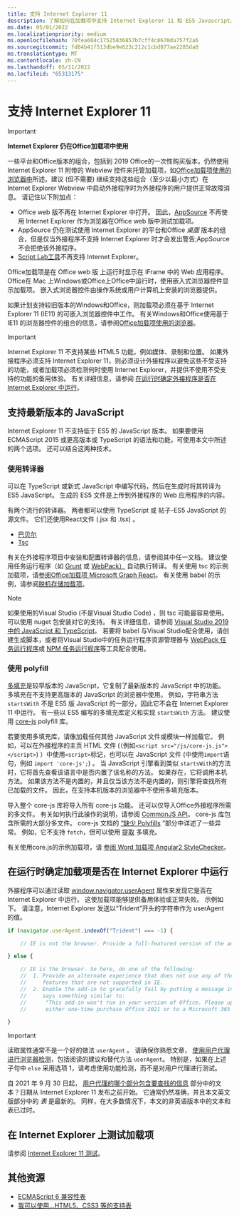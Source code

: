 ```yaml
---
title: 支持 Internet Explorer 11
description: 了解如何在加载项中支持 Internet Explorer 11 和 ES5 Javascript。
ms.date: 05/01/2022
ms.localizationpriority: medium
ms.openlocfilehash: 70fea604c17525836857b7cff4c8670da757f2a6
ms.sourcegitcommit: fd04b41f513dbe9e623c212c1cbd877ae2285da0
ms.translationtype: MT
ms.contentlocale: zh-CN
ms.lasthandoff: 05/11/2022
ms.locfileid: "65313175"
---
```

# <a name="support-internet-explorer-11"></a>支持 Internet Explorer 11

> [!IMPORTANT]
> **Internet Explorer 仍在Office加载项中使用**
>
> 一些平台和Office版本的组合，包括到 2019 Office的一次性购买版本，仍然使用 Internet Explorer 11 附带的 Webview 控件来托管加载项，如[Office加载项使用的浏览器中](../concepts/browsers-used-by-office-web-add-ins.md)所述。建议 (但不需要) 继续支持这些组合（至少以最小方式）在 Internet Explorer Webview 中启动外接程序时为外接程序的用户提供正常故障消息。 请记住以下附加点：
>
> - Office web 版不再在 Internet Explorer 中打开。 因此，[AppSource](/office/dev/store/submit-to-appsource-via-partner-center) 不再使用 Internet Explorer 作为浏览器在Office web 版中测试加载项。
> - AppSource 仍在测试使用 Internet Explorer 的平台和Office *桌面* 版本的组合，但是仅当外接程序不支持 Internet Explorer 时才会发出警告;AppSource 不会拒绝该外接程序。
> - [Script Lab工具](../overview/explore-with-script-lab.md)不再支持 Internet Explorer。

Office加载项是在 Office web 版 上运行时显示在 IFrame 中的 Web 应用程序。 Office在 Mac 上Windows或Office上Office中运行时，使用嵌入式浏览器控件显示加载项。 嵌入式浏览器控件由操作系统或用户计算机上安装的浏览器提供。

如果计划支持较旧版本的Windows和Office，则加载项必须在基于 Internet Explorer 11 (IE11) 的可嵌入浏览器控件中工作。 有关Windows和Office使用基于 IE11 的浏览器控件的组合的信息，请参阅[Office加载项使用的浏览器](../concepts/browsers-used-by-office-web-add-ins.md)。

> [!IMPORTANT]
> Internet Explorer 11 不支持某些 HTML5 功能，例如媒体、录制和位置。 如果外接程序必须支持 Internet Explorer 11，则必须设计外接程序以避免这些不受支持的功能，或者加载项必须检测何时使用 Internet Explorer，并提供不使用不受支持的功能的备用体验。 有关详细信息，请参阅 [在运行时确定外接程序是否在 Internet Explorer 中运行](#determine-at-runtime-if-the-add-in-is-running-in-internet-explorer)。

## <a name="support-for-recent-versions-of-javascript"></a>支持最新版本的 JavaScript

Internet Explorer 11 不支持低于 ES5 的 JavaScript 版本。 如果要使用 ECMAScript 2015 或更高版本或 TypeScript 的语法和功能，可使用本文中所述的两个选项。 还可以结合这两种技术。

### <a name="use-a-transpiler"></a>使用转译器

可以在 TypeScript 或新式 JavaScript 中编写代码，然后在生成时将其转译为 ES5 JavaScript。 生成的 ES5 文件是上传到外接程序的 Web 应用程序的内容。

有两个流行的转译器。 两者都可以使用 TypeScript 或 帖子-ES5 JavaScript 的源文件。 它们还使用React文件 (.jsx 和 .tsx) 。

- [巴贝尔](https://babeljs.io/)
- [Tsc](https://www.typescriptlang.org/index.html)

有关在外接程序项目中安装和配置转译器的信息，请参阅其中任一文档。 建议使用任务运行程序（如 [Grunt](https://gruntjs.com/) 或 [WebPack）](https://webpack.js.org/) 自动执行转译。 有关使用 tsc 的示例加载项，请[参阅Office加载项 Microsoft Graph React](https://github.com/OfficeDev/Office-Add-in-samples/tree/main/Samples/auth/Office-Add-in-Microsoft-Graph-React)。 有关使用 babel 的示例，请参阅[脱机存储加载项](https://github.com/OfficeDev/Office-Add-in-samples/tree/main/Samples/Excel.OfflineStorageAddin)。

> [!NOTE]
> 如果使用的Visual Studio (不是Visual Studio Code) ，则 tsc 可能最容易使用。 可以使用 nuget 包安装对它的支持。 有关详细信息，请参阅 [Visual Studio 2019 中的 JavaScript 和 TypeScript](/visualstudio/javascript/javascript-in-vs-2019)。 若要将 babel 与Visual Studio配合使用，请创建生成脚本，或者将Visual Studio中的任务运行程序资源管理器与 [WebPack 任务运行程序](https://marketplace.visualstudio.com/items?itemName=MadsKristensen.WebPackTaskRunner)或 [NPM 任务运行程序](https://marketplace.visualstudio.com/items?itemName=MadsKristensen.NPMTaskRunner)等工具配合使用。

### <a name="use-a-polyfill"></a>使用 polyfill

[多填充](https://en.wikipedia.org/wiki/Polyfill_(programming))是较早版本的 JavaScript，它复制了最新版本的 JavaScript 中的功能。 多填充在不支持更高版本的 JavaScript 的浏览器中使用。 例如，字符串方法 `startsWith` 不是 ES5 版 JavaScript 的一部分，因此它不会在 Internet Explorer 11 中运行。 有一些以 ES5 编写的多填充库定义和实现 `startsWith` 方法。 建议使用 [core-js](https://github.com/zloirock/core-js) polyfill 库。

若要使用多填充库，请像加载任何其他 JavaScript 文件或模块一样加载它。 例如，可以在外接程序的主页 HTML 文件 (（例如`<script src="/js/core-js.js"></script>`) ）中使用`<script>`标记，也可以在 JavaScript 文件 (中使用`import`语句，例如 `import 'core-js';`) 。 当 JavaScript 引擎看到类似 `startsWith`的方法时，它将首先查看该语言中是否内置了该名称的方法。 如果存在，它将调用本机方法。 如果该方法不是内置的，并且仅当该方法不是内置的，则引擎将查找所有已加载的文件。 因此，在支持本机版本的浏览器中不使用多填充版本。

导入整个 core-js 库将导入所有 core-js 功能。 还可以仅导入Office外接程序所需的多文件。 有关如何执行此操作的说明，请参阅 [CommonJS API](https://github.com/zloirock/core-js#commonjs-api)。 core-js 库包含所需的大部分多文件。 core-js 文档的 [“缺少 Polyfills](https://github.com/zloirock/core-js#missing-polyfills) ”部分中详述了一些异常。 例如，它不支持 `fetch`，但可以使用 [提取](https://github.com/github/fetch) 多填充。

有关使用core.js的示例加载项，请 [参阅 Word 加载项 Angular2 StyleChecker](https://github.com/OfficeDev/Word-Add-in-Angular2-StyleChecker)。

## <a name="determine-at-runtime-if-the-add-in-is-running-in-internet-explorer"></a>在运行时确定加载项是否在 Internet Explorer 中运行

外接程序可以通过读取 [window.navigator.userAgent](https://developer.mozilla.org/docs/Web/API/Navigator/userAgent) 属性来发现它是否在 Internet Explorer 中运行。 这使加载项能够提供备用体验或正常失败。 示例如下。 请注意，Internet Explorer 发送以“Trident”开头的字符串作为 userAgent 的值。

```javascript
if (navigator.userAgent.indexOf("Trident") === -1) {

    // IE is not the browser. Provide a full-featured version of the add-in here.

} else {

    // IE is the browser. So here, do one of the following: 
    //  1. Provide an alternate experience that does not use any of the HTML5
    //     features that are not supported in IE.
    //  2. Enable the add-in to gracefully fail by putting a message in the UI that
    //     says something similar to: 
    //      "This add-in won't run in your version of Office. Please upgrade to 
    //      either one-time purchase Office 2021 or to a Microsoft 365 account."          

}
```

> [!IMPORTANT]
> 读取属性通常不是一个好的做法 `userAgent` 。 请确保你熟悉文章， [使用用户代理进行浏览器检测](https://developer.mozilla.org/en-US/docs/Web/HTTP/Browser_detection_using_the_user_agent)，包括阅读的建议和替代方法 `userAgent`。 特别是，如果在上述子句中 `else` 采用选项 1，请考虑使用功能检测，而不是对用户代理进行测试。
>
> 自 2021 年 9 月 30 日起， [用户代理的哪个部分包含要查找的信息](https://developer.mozilla.org/en-US/docs/Web/HTTP/Browser_detection_using_the_user_agent#which_part_of_the_user_agent_contains_the_information_you_are_looking_for) 部分中的文本？日期从 Internet Explorer 11 发布之前开始。 它通常仍然准确，并且本文英文版部分中的 *表* 是最新的。 同样，在大多数情况下，本文的非英语版本中的文本和表已过时。

## <a name="test-an-add-in-on-internet-explorer"></a>在 Internet Explorer 上测试加载项

请参阅 [Internet Explorer 11 测试](../testing/ie-11-testing.md)。

## <a name="additional-resources"></a>其他资源

- [ECMAScript 6 兼容性表](https://kangax.github.io/compat-table/es6/)
- [我可以使用...HTML5、CSS3 等的支持表](https://caniuse.com/)
